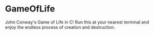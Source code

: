 # GameOfLife
John Conway's Game of Life in C!
Run this at your nearest terminal and enjoy the endless process of creation and destruction.
